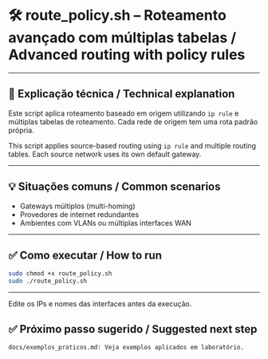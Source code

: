 # 🛠️ route_policy.sh – Roteamento avançado com múltiplas tabelas / Advanced routing with policy rules

---

## 📝 Explicação técnica / Technical explanation

Este script aplica roteamento baseado em origem utilizando `ip rule` e múltiplas tabelas de roteamento. Cada rede de origem tem uma rota padrão própria.

This script applies source-based routing using `ip rule` and multiple routing tables. Each source network uses its own default gateway.

---

## 💡 Situações comuns / Common scenarios

- Gateways múltiplos (multi-homing)
- Provedores de internet redundantes
- Ambientes com VLANs ou múltiplas interfaces WAN

---

## ✅ Como executar / How to run

```bash
sudo chmod +x route_policy.sh
sudo ./route_policy.sh
```
---

Edite os IPs e nomes das interfaces antes da execução.

## ✅ Próximo passo sugerido / Suggested next step

    docs/exemplos_praticos.md: Veja exemplos aplicados em laboratório.
